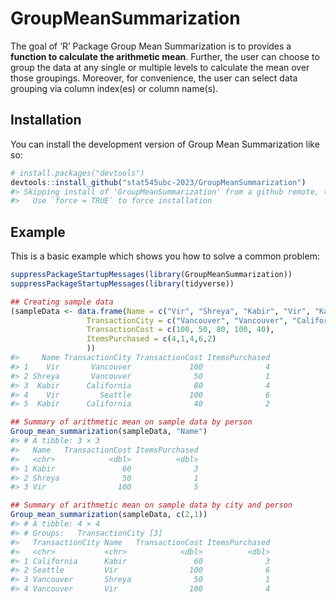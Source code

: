 
# GroupMeanSummarization

The goal of ‘R’ Package Group Mean Summarization is to provides a
**function to calculate the arithmetic mean**. Further, the user can
choose to group the data at any single or multiple levels to calculate
the mean over those groupings. Moreover, for convenience, the user can
select data grouping via column index(es) or column name(s).

## Installation

You can install the development version of Group Mean Summarization like
so:

``` r
# install.packages("devtools")
devtools::install_github("stat545ubc-2023/GroupMeanSummarization")
#> Skipping install of 'GroupMeanSummarization' from a github remote, the SHA1 (bff34890) has not changed since last install.
#>   Use `force = TRUE` to force installation
```

## Example

This is a basic example which shows you how to solve a common problem:

``` r
suppressPackageStartupMessages(library(GroupMeanSummarization))
suppressPackageStartupMessages(library(tidyverse))

## Creating sample data
(sampleData <- data.frame(Name = c("Vir", "Shreya", "Kabir", "Vir", "Kabir"),
                 TransactionCity = c("Vancouver", "Vancouver", "California", "Seattle", "California"),
                 TransactionCost = c(100, 50, 80, 100, 40),
                 ItemsPurchased = c(4,1,4,6,2)
                 ))
#>     Name TransactionCity TransactionCost ItemsPurchased
#> 1    Vir       Vancouver             100              4
#> 2 Shreya       Vancouver              50              1
#> 3  Kabir      California              80              4
#> 4    Vir         Seattle             100              6
#> 5  Kabir      California              40              2

## Summary of arithmetic mean on sample data by person
Group_mean_summarization(sampleData, "Name")
#> # A tibble: 3 × 3
#>   Name   TransactionCost ItemsPurchased
#>   <chr>            <dbl>          <dbl>
#> 1 Kabir               60              3
#> 2 Shreya              50              1
#> 3 Vir                100              5

## Summary of arithmetic mean on sample data by city and person
Group_mean_summarization(sampleData, c(2,1))
#> # A tibble: 4 × 4
#> # Groups:   TransactionCity [3]
#>   TransactionCity Name   TransactionCost ItemsPurchased
#>   <chr>           <chr>            <dbl>          <dbl>
#> 1 California      Kabir               60              3
#> 2 Seattle         Vir                100              6
#> 3 Vancouver       Shreya              50              1
#> 4 Vancouver       Vir                100              4
```
